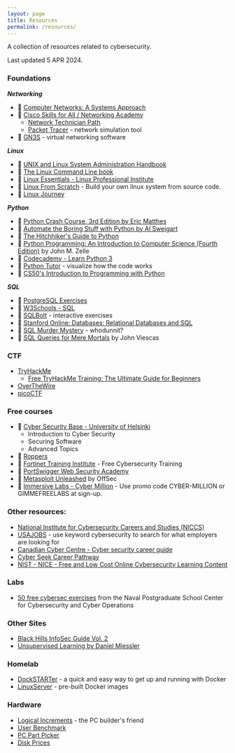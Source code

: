 ```yaml
---
layout: page
title: Resources
permalink: /resources/
---
```

A collection of resources related to cybersecurity. 

Last updated 5 APR 2024.

### Foundations

***Networking***
- 📖 [Computer Networks: A Systems Approach](https://book.systemsapproach.org/index.html)
- 🏫 [Cisco Skills for All / Networking Academy](https://www.netacad.com/)  
    - [Network Technician Path](https://skillsforall.com/career-path/network-technician?courseLang=en-US)
    - [Packet Tracer](https://www.netacad.com/courses/packet-tracer) - network simulation tool
- 🧰 [GN3S](https://www.gns3.com/software) - virtual networking software 
    
***Linux***
- 📖 [UNIX and Linux System Administration Handbook](https://www.admin.com/)
- 📖 [The Linux Command Line book](https://linuxcommand.org/tlcl.php)
- 📖 [Linux Essentials - Linux Professional Institute](https://learning.lpi.org/en/learning-materials/010-160/)
- 🏫 [Linux From Scratch](https://www.linuxfromscratch.org/) - Build your own linux system from source code.
- 🏫 [Linux Journey](https://linuxjourney.com/)


***Python***
- 📖 [Python Crash Course, 3rd Edition by Eric Matthes](https://nostarch.com/python-crash-course-3rd-edition)
- 📖 [Automate the Boring Stuff with Python by Al Sweigart](https://automatetheboringstuff.com/)
- 📖 [The Hitchhiker's Guide to Python](https://docs.python-guide.org/)
- 📖 [Python Programming: An Introduction to Computer Science (Fourth Edition)](https://fbeedle.com/our-books/33-python-programming-an-introduction-to-computer-science-3rd-ed-9781590282977.html) by John M. Zelle
- 🏫 [Codecademy - Learn Python 3](https://www.codecademy.com/learn/learn-python-3)
- 🏫 [Python Tutor](https://pythontutor.com/visualize.html#mode=edit) - visualize how the code works
- 🏫 [CS50's Introduction to Programming with Python](https://www.harvardonline.harvard.edu/course/cs50s-introduction-programming-python)


***SQL***
- 🏫 [PostgreSQL Exercises](https://pgexercises.com/)
- 🏫 [W3Schools - SQL](https://www.w3schools.com/sql/default.asp)
- 🏫 [SQLBolt](https://sqlbolt.com/) - interactive exercises
- 🏫 [Stanford Online: Databases: Relational Databases and SQL](https://online.stanford.edu/courses/soe-ydatabases0005-databases-relational-databases-and-sql)
- 🏫 [SQL Murder Mystery](https://mystery.knightlab.com/) - whodunnit?
- 📖 [SQL Queries for Mere Mortals](https://www.oreilly.com/library/view/sql-queries-for/9780134858432/) by John Viescas

### CTF
- [TryHackMe](https://tryhackme.com/)
    - [Free TryHackMe Training: The Ultimate Guide for Beginners](https://tryhackme.com/r/resources/blog/free_path)
- [OverTheWire](https://overthewire.org/wargames/)
- [picoCTF](https://picoctf.org/)

### Free courses
- 🏫 [Cyber Security Base - University of Helsinki](https://cybersecuritybase.mooc.fi/)
    - Introduction to Cyber Security
    - Securing Software
    - Advanced Topics
- 🏫 [Roppers](https://www.roppers.org/)
- 🏫 [Fortinet Training Institute](https://training.fortinet.com/) - Free Cybersecurity Training
- 🏫 [PortSwigger Web Security Academy](https://portswigger.net/web-security)
- 🏫 [Metasploit Unleashed](https://www.offsec.com/metasploit-unleashed/) by OffSec
- 🏫 [Immersive Labs - Cyber Million](https://community.immersivelabs.online/register) - Use promo code CYBER-MILLION or GIMMEFREELABS at sign-up.

### Other resources:
- [National Institute for Cybersecurity Careers and Studies (NICCS)](https://niccs.cisa.gov/cybersecurity-career-resources/additional-resources)
- [USAJOBS](https://www.usajobs.gov/) - use keyword cybersecurity to search for what employers are looking for
- [Canadian Cyber Centre - Cyber security career guide](https://www.cyber.gc.ca/en/guidance/cyber-security-career-guide)
- [Cyber Seek Career Pathway](https://www.cyberseek.org/pathway.html)
- [NIST - NICE - Free and Low Cost Online Cybersecurity Learning Content](https://www.nist.gov/itl/applied-cybersecurity/nice/resources/online-learning-content)

### Labs
- [50 free cybersec exercises](https://nps.edu/web/c3o/labtainers) from the Naval Postgraduate School Center for Cybersecurity and Cyber Operations

### Other Sites
- [Black Hills InfoSec Guide Vol. 2](https://www.blackhillsinfosec.com/prompt-zine/prompt-issue-infosec-survival-guide-second-volume/)
- [Unsupervised Learning by Daniel Miessler](https://danielmiessler.com/)

### Homelab
- [DockSTARTer](https://dockstarter.com/) - a quick and easy way to get up and running with Docker
- [LinuxServer](https://www.linuxserver.io/) - pre-built Docker images

### Hardware
- [Logical Increments](https://www.logicalincrements.com/) - the PC builder's friend
- [User Benchmark](https://www.userbenchmark.com/)
- [PC Part Picker](https://ca.pcpartpicker.com)
- [Disk Prices](https://diskprices.com/?locale=ca)
